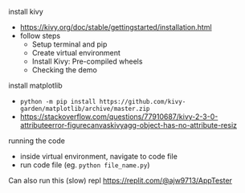 install kivy
- https://kivy.org/doc/stable/gettingstarted/installation.html
- follow steps
  - Setup terminal and pip
  - Create virtual environment
  - Install Kivy: Pre-compiled wheels
  - Checking the demo

install matplotlib
- `python -m pip install https://github.com/kivy-garden/matplotlib/archive/master.zip`
- https://stackoverflow.com/questions/77910687/kivy-2-3-0-attributeerror-figurecanvaskivyagg-object-has-no-attribute-resiz

running the code
- inside virtual environment, navigate to code file
- run code file (eg. `python file_name.py`)

Can also run this (slow) repl
https://replit.com/@ajw9713/AppTester
